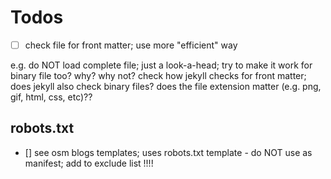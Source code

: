 # Todos

- [ ]  check file for front matter; use more "efficient" way

e.g. do NOT load complete file; just a look-a-head;
try to make it work for binary file too? why? why not?
check how jekyll checks for front matter; does jekyll also
check binary files? does the file extension matter (e.g. png, gif, html, css, etc)??


## robots.txt

- [] see osm blogs templates; uses robots.txt template - do NOT use as manifest; add to exclude list !!!!
